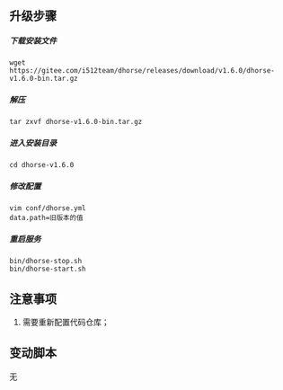 ## 升级步骤

##### 下载安装文件

```shell
wget https://gitee.com/i512team/dhorse/releases/download/v1.6.0/dhorse-v1.6.0-bin.tar.gz
```

##### 解压

```shell
tar zxvf dhorse-v1.6.0-bin.tar.gz
```

##### 进入安装目录

```shell
cd dhorse-v1.6.0
```

##### 修改配置

```shell
vim conf/dhorse.yml
data.path=旧版本的值
```

##### 重启服务

```
bin/dhorse-stop.sh
bin/dhorse-start.sh
```

## 注意事项

1. 需要重新配置代码仓库；

## 变动脚本

无